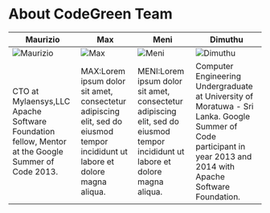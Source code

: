 About CodeGreen Team
===========================


| Maurizio | Max | Meni | Dimuthu
|--- |--- |--- |---
| ![Maurizio](https://pbs.twimg.com/profile_images/536400530075971584/_zOPB12Q_400x400.jpeg) | ![Max](https://pbs.twimg.com/profile_images/536841741039464448/Z8QM0uFh_400x400.jpeg) | ![Meni](https://pbs.twimg.com/profile_images/477843469705048064/twGS0AqE_400x400.jpeg) | ![Dimuthu](http://oi58.tinypic.com/2d2fyb7.jpg) |
|CTO at Mylaensys,LLC  Apache Software Foundation fellow, Mentor at the Google Summer of Code  2013.| MAX:Lorem ipsum dolor sit amet, consectetur adipiscing elit, sed do eiusmod tempor incididunt ut labore et dolore magna aliqua.|MENI:Lorem ipsum dolor sit amet, consectetur adipiscing elit, sed do eiusmod tempor incididunt ut labore et dolore magna aliqua.|Computer Engineering Undergraduate at University of Moratuwa - Sri Lanka. Google Summer of Code participant in year 2013 and 2014 with Apache Software Foundation.



